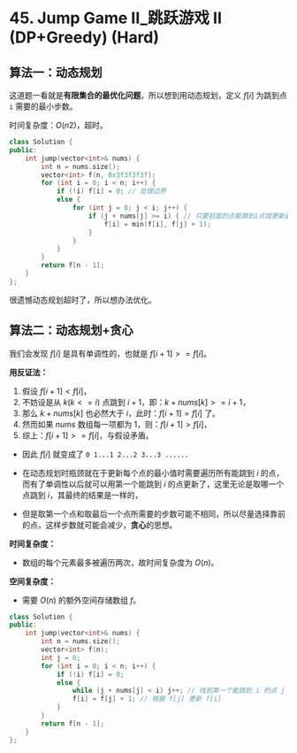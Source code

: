 # 45. Jump Game II_跳跃游戏 II (DP+Greedy) (Hard)

## 算法一：动态规划

这道题一看就是**有限集合的最优化问题**，所以想到用动态规划，定义 $f[i]$ 为跳到点 `i` 需要的最小步数。

时间复杂度：$O(n2)$，超时。

```C++
class Solution {
public:
    int jump(vector<int>& nums) {
        int n = nums.size();
        vector<int> f(n, 0x3f3f3f3f);
        for (int i = 0; i < n; i++) {
            if (!i) f[i] = 0; // 处理边界
            else {
                for (int j = 0; j < i; j++) { 
                    if (j + nums[j] >= i) { // 只要前面的点能跳到i点就更新最小值
                        f[i] = min(f[i], f[j] + 1);
                    }
                }
            }
        }
        return f[n - 1];
    }
};
```

很遗憾动态规划超时了，所以想办法优化。

## 算法二：动态规划+贪心

我们会发现 $f[i]$ 是具有单调性的，也就是 $f[i + 1] >= f[i]$。

**用反证法：**

1. 假设 $f[i + 1] < f[i]$，
2. 不妨设是从 $k  (k <= i)$ 点跳到 $i + 1$，即：$k + nums[k] >= i + 1$，
3. 那么 $k + nums[k]$ 也必然大于 $i$，此时：$f[i + 1] = f[i]$ 了。
4. 然而如果 $nums$ 数组每一项都为 $1$，则：$f[i + 1] > f[i]$，
5. 综上：$f[i + 1] >= f[i]$，与假设矛盾。

- 因此 $f[i]$ 就变成了 `0 1...1 2...2 3...3 ......`

- 在动态规划时瓶颈就在于更新每个点的最小值时需要遍历所有能跳到 $i$ 的点，而有了单调性以后就可以用第一个能跳到 $i$ 的点更新了，这里无论是取哪一个点跳到 $i$，其最终的结果是一样的，
- 但是取第一个点和取最后一个点所需要的步数可能不相同，所以尽量选择靠前的点，这样步数就可能会减少，**贪心**的思想。

**时间复杂度：**

- 数组的每个元素最多被遍历两次，故时间复杂度为 $O(n)$。

**空间复杂度：**

- 需要 $O(n)$ 的额外空间存储数组 $f$。

```C++
class Solution {
public:
    int jump(vector<int>& nums) {
        int n = nums.size();
        vector<int> f(n);
        int j = 0;
        for (int i = 0; i < n; i++) {
            if (!i) f[i] = 0;
            else {
                while (j + nums[j] < i) j++; // 找到第一个能跳到 i 的点 j
                f[i] = f[j] + 1; // 根据 f[j] 更新 f[i]
            }
        }
        return f[n - 1];
    }
};
```
